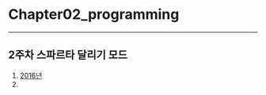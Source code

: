 # Chapter02_programming
----------
## 2주차 스파르타 달리기 모드
1. [2016년](https://programmers.co.kr/learn/courses/30/lessons/12901)
2.
